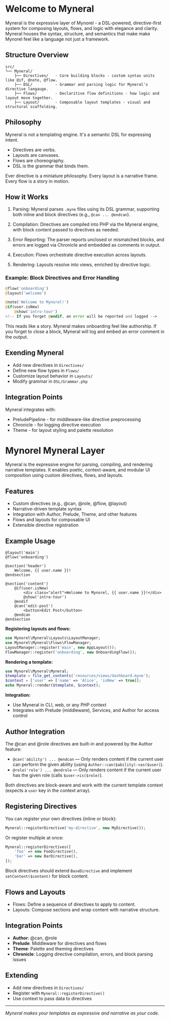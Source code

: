 # Welcome to Myneral

Myneral is the expressive layer of Mynorel - a DSL-powered, directive-first system for composing layouts,
flows, and logic with elegance and clarity. Myneral houses the syntax, structure, and semantics that make make Mynorel feel like a language
not just a framework.

## Structure Overview

```
src/
└── Myneral/
    ├── Directives/   - Core building blocks - custom syntax units like @if, @note, @flow.
    ├── DSL/          - Grammar and parsing logic for Myneral's directive langauge.
    ├── Flows/        - Declaritive flow definitions - how logic and layout move together.
    ├── Layout/       - Composable layout templates - visual and structural scaffolding.
```

## Philosophy

Myneral is not a templating engine. It's a semantic DSL for expressing intent.

- Directives are verbs.
- Layouts are canvases.
- Flows are choreography.
- DSL is the grammar that binds them.

Ever directive is a miniature philosophy. Every layout
is a narrative frame. Every flow is a story in motion.


## How it Works


1. Parsing: Myneral parses `.myne` files using its DSL grammar, supporting both inline and block directives (e.g., `@can ... @endcan`).

2. Compilation: Directives are compiled into PHP via the Myneral engine, with block content passed to directives as needed.

3. Error Reporting: The parser reports unclosed or mismatched blocks, and errors are logged via Chronicle and embedded as comments in output.

4. Execution: Flows orchestrate directive execution across layouts.

5. Rendering: Layouts resolve into views, enriched by directive logic.


### Example: Block Directives and Error Handling

```php myne
@flow('onboarding')
@layout('welcome')

@note('Welcome to Mynorel!')
@if(user.isNew)
    @show('intro-tour')
<!-- If you forget @endif, an error will be reported and logged -->
```
This reads like a story. Myneral makes onboarding feel like authorship. If you forget to close a block, Myneral will log and embed an error comment in the output.

## Exending Myneral

- Add new directives in `Directives/`
- Define new flow types in `Flows/`
- Customize layout behavior in `Layouts/`
- Modify grammar in `DSL/Grammar.php`

## Integration Points

Myneral integrates with:

- PreludePipeline - for middleware-like directive preprocessing
- Chronicle - for logging directive execution
- Theme - for layout styling and palette resolution

# Mynorel Myneral Layer

Myneral is the expressive engine for parsing, compiling, and rendering narrative templates. It enables poetic, context-aware, and modular UI composition using custom directives, flows, and layouts.

## Features

- Custom directives (e.g., @can, @role, @flow, @layout)
- Narrative-driven template syntax
- Integration with Author, Prelude, Theme, and other features
- Flows and layouts for composable UI
- Extensible directive registration


## Example Usage

```blade
@layout('main')
@flow('onboarding')

@section('header')
    Welcome, {{ user.name }}!
@endsection

@section('content')
    @if(user.isNew)
        <div class="alert">Welcome to Mynorel, {{ user.name }}!</div>
        @show('intro-tour')
    @endif
    @can('edit-post')
        <button>Edit Post</button>
    @endcan
@endsection
```

**Registering layouts and flows:**
```php
use Mynorel\Myneral\Layouts\LayoutManager;
use Mynorel\Myneral\Flows\FlowManager;
LayoutManager::register('main', new AppLayout());
FlowManager::register('onboarding', new OnboardingFlow());
```

**Rendering a template:**
```php
use Mynorel\Myneral\Myneral;
$template = file_get_contents('resources/views/dashboard.myne');
$context = ['user' => ['name' => 'Alice', 'isNew' => true]];
echo Myneral::render($template, $context);
```

**Integration:**
- Use Myneral in CLI, web, or any PHP context
- Integrates with Prelude (middleware), Services, and Author for access control

## Author Integration

The @can and @role directives are built-in and powered by the Author feature:

- `@can('ability') ... @endcan` — Only renders content if the current user can perform the given ability (using `Author::can($ability)->as($user)`).
- `@role('role') ... @endrole` — Only renders content if the current user has the given role (calls `$user->is($role)`).

Both directives are block-aware and work with the current template context (expects a `user` key in the context array).


## Registering Directives

You can register your own directives (inline or block):

```php
Myneral::registerDirective('my-directive', new MyDirective());
```

Or register multiple at once:

```php
Myneral::registerDirectives([
    'foo' => new FooDirective(),
    'bar' => new BarDirective(),
]);
```

Block directives should extend `BaseDirective` and implement `setContent($content)` for block content.

## Flows and Layouts

- Flows: Define a sequence of directives to apply to content.
- Layouts: Compose sections and wrap content with narrative structure.


## Integration Points

- **Author**: @can, @role
- **Prelude**: Middleware for directives and flows
- **Theme**: Palette and theming directives
- **Chronicle**: Logging directive compilation, errors, and block parsing issues

## Extending

- Add new directives in `Directives/`
- Register with `Myneral::registerDirective()`
- Use context to pass data to directives

---

*Myneral makes your templates as expressive and narrative as your code.*